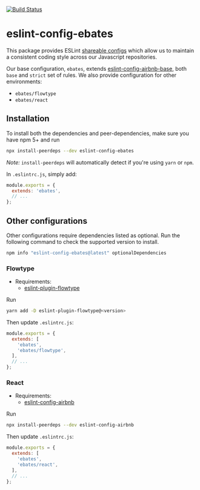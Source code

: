[![Build Status](https://travis-ci.org/ebates-inc/eslint-config.svg?branch=master)](https://travis-ci.org/ebates-inc/eslint-config)

# eslint-config-ebates

This package provides ESLint [shareable configs](https://eslint.org/docs/developer-guide/shareable-configs) which allow us to
maintain a consistent coding style across our Javascript repositories.

Our base configuration, `ebates`, extends [eslint-config-airbnb-base](https://github.com/airbnb/javascript/tree/master/packages/eslint-config-airbnb-base), both `base` and `strict` set of rules.
We also provide configuration for other environments:
- `ebates/flowtype`
- `ebates/react`

## Installation

To install both the dependencies and peer-dependencies, make sure you have npm 5+
and run

```bash
npx install-peerdeps --dev eslint-config-ebates
```

*Note:* `install-peerdeps` will automatically detect if you're using `yarn` or `npm`.

In `.eslintrc.js`, simply add:
```js
module.exports = {
  extends: 'ebates',
  // ...
};
```

## Other configurations

Other configurations require dependencies listed as optional. Run the
following command to check the supported version to install.
```bash
npm info "eslint-config-ebates@latest" optionalDependencies
```

### Flowtype

- Requirements:
    + [eslint-plugin-flowtype](https://github.com/gajus/eslint-plugin-flowtype)

Run
```bash
yarn add -D eslint-plugin-flowtype@<version>
```

Then update `.eslintrc.js`:
```js
module.exports = {
  extends: [
    'ebates',
    'ebates/flowtype',
  ],
  // ...
};
```

### React

- Requirements:
    + [eslint-config-airbnb](https://github.com/airbnb/javascript/tree/master/packages/eslint-config-airbnb)

Run
```bash
npx install-peerdeps --dev eslint-config-airbnb
```

Then update `.eslintrc.js`:
```js
module.exports = {
  extends: [
    'ebates',
    'ebates/react',
  ],
  // ...
};
```
